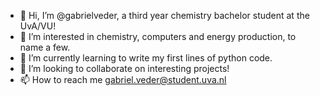 - 👋 Hi, I’m @gabrielveder, a third year chemistry bachelor student at the UvA/VU!
- 👀 I’m interested in chemistry, computers and energy production, to name a few.
- 🌱 I’m currently learning to write my first lines of python code. 
- 💞️ I’m looking to collaborate on interesting projects!
- 📫 How to reach me gabriel.veder@student.uva.nl

<!---
gabrielveder/gabrielveder is a ✨ special ✨ repository because its `README.md` (this file) appears on your GitHub profile.
You can click the Preview link to take a look at your changes.
--->
